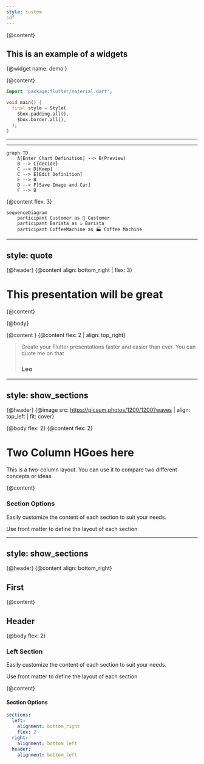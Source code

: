 ```yaml
---
style: custom
sdf
---
```


{@content}
## This is an example of a widgets

{@widget name: demo  }

{@content}

```dart
import 'package:flutter/material.dart';

void main() {
  final style = Style(
    $box.padding.all(),
    $box.border.all(),
  );
}

```

---
---

```mermaid
graph TD
    A[Enter Chart Definition] --> B(Preview)
    B --> C{decide}
    C --> D[Keep]
    C --> E[Edit Definition]
    E --> B
    D --> F[Save Image and Car]
    F --> B  
```

{@content flex: 3}

```mermaid
sequenceDiagram
    participant Customer as 🧑 Customer
    participant Barista as ☕ Barista
    participant CoffeeMachine as 🏭 Coffee Machine
```


<!-- Notes go here -->

---
style: quote
---

{@header}
{@content align: bottom_right | flex: 3}
# This presentation will be great

{@content}

{@body}


{@content }
{@content flex: 2 | align: top_right}
> Create your Flutter presentations faster and easier than ever.
> You can quote me on that
> ### Leo 


---
style: show_sections
---

{@header}
{@image src: https://picsum.photos/1200/1200?waves | align: top_left | fit: cover}

{@body flex: 2}
{@content flex: 2}
# Two Column HGoes here

This is a two-column layout. You can use it to compare two different concepts or ideas.


{@content}

### Section Options

Easily customize the content of each section to suit your needs.

Use front matter to define the layout of each section

---
style: show_sections
---

{@header}
{@content align: bottom_right}

## First

{@content}  


## Header

{@body flex: 2}

### Left Section
Easily customize the content of each section to suit your needs.

Use front matter to define the layout of each section

{@content}

#### Section Options

```yaml
sections:
  left:
    alignment: bottom_right
    flex: 2
  right:
    alignment: bottom_left
  header:
    alignment: bottom_left
```
 

